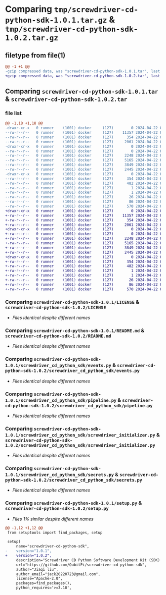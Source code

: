 # Comparing `tmp/screwdriver-cd-python-sdk-1.0.1.tar.gz` & `tmp/screwdriver-cd-python-sdk-1.0.2.tar.gz`

## filetype from file(1)

```diff
@@ -1 +1 @@
-gzip compressed data, was "screwdriver-cd-python-sdk-1.0.1.tar", last modified: Mon Apr 22 05:01:16 2024, max compression
+gzip compressed data, was "screwdriver-cd-python-sdk-1.0.2.tar", last modified: Mon Apr 22 05:04:15 2024, max compression
```

## Comparing `screwdriver-cd-python-sdk-1.0.1.tar` & `screwdriver-cd-python-sdk-1.0.2.tar`

### file list

```diff
@@ -1,18 +1,18 @@
-drwxr-xr-x   0 runner    (1001) docker     (127)        0 2024-04-22 05:01:16.761373 screwdriver-cd-python-sdk-1.0.1/
--rw-r--r--   0 runner    (1001) docker     (127)    11357 2024-04-22 05:01:10.000000 screwdriver-cd-python-sdk-1.0.1/LICENSE
--rw-r--r--   0 runner    (1001) docker     (127)      354 2024-04-22 05:01:16.761373 screwdriver-cd-python-sdk-1.0.1/PKG-INFO
--rw-r--r--   0 runner    (1001) docker     (127)     2061 2024-04-22 05:01:10.000000 screwdriver-cd-python-sdk-1.0.1/README.md
-drwxr-xr-x   0 runner    (1001) docker     (127)        0 2024-04-22 05:01:16.761373 screwdriver-cd-python-sdk-1.0.1/screwdriver_cd_python_sdk/
--rw-r--r--   0 runner    (1001) docker     (127)        0 2024-04-22 05:01:10.000000 screwdriver-cd-python-sdk-1.0.1/screwdriver_cd_python_sdk/__init__.py
--rw-r--r--   0 runner    (1001) docker     (127)     2248 2024-04-22 05:01:10.000000 screwdriver-cd-python-sdk-1.0.1/screwdriver_cd_python_sdk/events.py
--rw-r--r--   0 runner    (1001) docker     (127)     5165 2024-04-22 05:01:10.000000 screwdriver-cd-python-sdk-1.0.1/screwdriver_cd_python_sdk/pipeline.py
--rw-r--r--   0 runner    (1001) docker     (127)     3849 2024-04-22 05:01:10.000000 screwdriver-cd-python-sdk-1.0.1/screwdriver_cd_python_sdk/screwdriver_initializer.py
--rw-r--r--   0 runner    (1001) docker     (127)     2445 2024-04-22 05:01:10.000000 screwdriver-cd-python-sdk-1.0.1/screwdriver_cd_python_sdk/secrets.py
-drwxr-xr-x   0 runner    (1001) docker     (127)        0 2024-04-22 05:01:16.761373 screwdriver-cd-python-sdk-1.0.1/screwdriver_cd_python_sdk.egg-info/
--rw-r--r--   0 runner    (1001) docker     (127)      354 2024-04-22 05:01:16.000000 screwdriver-cd-python-sdk-1.0.1/screwdriver_cd_python_sdk.egg-info/PKG-INFO
--rw-r--r--   0 runner    (1001) docker     (127)      482 2024-04-22 05:01:16.000000 screwdriver-cd-python-sdk-1.0.1/screwdriver_cd_python_sdk.egg-info/SOURCES.txt
--rw-r--r--   0 runner    (1001) docker     (127)        1 2024-04-22 05:01:16.000000 screwdriver-cd-python-sdk-1.0.1/screwdriver_cd_python_sdk.egg-info/dependency_links.txt
--rw-r--r--   0 runner    (1001) docker     (127)        1 2024-04-22 05:01:16.000000 screwdriver-cd-python-sdk-1.0.1/screwdriver_cd_python_sdk.egg-info/not-zip-safe
--rw-r--r--   0 runner    (1001) docker     (127)       26 2024-04-22 05:01:16.000000 screwdriver-cd-python-sdk-1.0.1/screwdriver_cd_python_sdk.egg-info/top_level.txt
--rw-r--r--   0 runner    (1001) docker     (127)       86 2024-04-22 05:01:16.761373 screwdriver-cd-python-sdk-1.0.1/setup.cfg
--rw-r--r--   0 runner    (1001) docker     (127)      570 2024-04-22 05:01:11.000000 screwdriver-cd-python-sdk-1.0.1/setup.py
+drwxr-xr-x   0 runner    (1001) docker     (127)        0 2024-04-22 05:04:15.231892 screwdriver-cd-python-sdk-1.0.2/
+-rw-r--r--   0 runner    (1001) docker     (127)    11357 2024-04-22 05:04:09.000000 screwdriver-cd-python-sdk-1.0.2/LICENSE
+-rw-r--r--   0 runner    (1001) docker     (127)      354 2024-04-22 05:04:15.235892 screwdriver-cd-python-sdk-1.0.2/PKG-INFO
+-rw-r--r--   0 runner    (1001) docker     (127)     2061 2024-04-22 05:04:09.000000 screwdriver-cd-python-sdk-1.0.2/README.md
+drwxr-xr-x   0 runner    (1001) docker     (127)        0 2024-04-22 05:04:15.231892 screwdriver-cd-python-sdk-1.0.2/screwdriver_cd_python_sdk/
+-rw-r--r--   0 runner    (1001) docker     (127)        0 2024-04-22 05:04:09.000000 screwdriver-cd-python-sdk-1.0.2/screwdriver_cd_python_sdk/__init__.py
+-rw-r--r--   0 runner    (1001) docker     (127)     2248 2024-04-22 05:04:09.000000 screwdriver-cd-python-sdk-1.0.2/screwdriver_cd_python_sdk/events.py
+-rw-r--r--   0 runner    (1001) docker     (127)     5165 2024-04-22 05:04:09.000000 screwdriver-cd-python-sdk-1.0.2/screwdriver_cd_python_sdk/pipeline.py
+-rw-r--r--   0 runner    (1001) docker     (127)     3849 2024-04-22 05:04:09.000000 screwdriver-cd-python-sdk-1.0.2/screwdriver_cd_python_sdk/screwdriver_initializer.py
+-rw-r--r--   0 runner    (1001) docker     (127)     2445 2024-04-22 05:04:09.000000 screwdriver-cd-python-sdk-1.0.2/screwdriver_cd_python_sdk/secrets.py
+drwxr-xr-x   0 runner    (1001) docker     (127)        0 2024-04-22 05:04:15.231892 screwdriver-cd-python-sdk-1.0.2/screwdriver_cd_python_sdk.egg-info/
+-rw-r--r--   0 runner    (1001) docker     (127)      354 2024-04-22 05:04:15.000000 screwdriver-cd-python-sdk-1.0.2/screwdriver_cd_python_sdk.egg-info/PKG-INFO
+-rw-r--r--   0 runner    (1001) docker     (127)      482 2024-04-22 05:04:15.000000 screwdriver-cd-python-sdk-1.0.2/screwdriver_cd_python_sdk.egg-info/SOURCES.txt
+-rw-r--r--   0 runner    (1001) docker     (127)        1 2024-04-22 05:04:15.000000 screwdriver-cd-python-sdk-1.0.2/screwdriver_cd_python_sdk.egg-info/dependency_links.txt
+-rw-r--r--   0 runner    (1001) docker     (127)        1 2024-04-22 05:04:15.000000 screwdriver-cd-python-sdk-1.0.2/screwdriver_cd_python_sdk.egg-info/not-zip-safe
+-rw-r--r--   0 runner    (1001) docker     (127)       26 2024-04-22 05:04:15.000000 screwdriver-cd-python-sdk-1.0.2/screwdriver_cd_python_sdk.egg-info/top_level.txt
+-rw-r--r--   0 runner    (1001) docker     (127)       86 2024-04-22 05:04:15.235892 screwdriver-cd-python-sdk-1.0.2/setup.cfg
+-rw-r--r--   0 runner    (1001) docker     (127)      570 2024-04-22 05:04:09.000000 screwdriver-cd-python-sdk-1.0.2/setup.py
```

### Comparing `screwdriver-cd-python-sdk-1.0.1/LICENSE` & `screwdriver-cd-python-sdk-1.0.2/LICENSE`

 * *Files identical despite different names*

### Comparing `screwdriver-cd-python-sdk-1.0.1/README.md` & `screwdriver-cd-python-sdk-1.0.2/README.md`

 * *Files identical despite different names*

### Comparing `screwdriver-cd-python-sdk-1.0.1/screwdriver_cd_python_sdk/events.py` & `screwdriver-cd-python-sdk-1.0.2/screwdriver_cd_python_sdk/events.py`

 * *Files identical despite different names*

### Comparing `screwdriver-cd-python-sdk-1.0.1/screwdriver_cd_python_sdk/pipeline.py` & `screwdriver-cd-python-sdk-1.0.2/screwdriver_cd_python_sdk/pipeline.py`

 * *Files identical despite different names*

### Comparing `screwdriver-cd-python-sdk-1.0.1/screwdriver_cd_python_sdk/screwdriver_initializer.py` & `screwdriver-cd-python-sdk-1.0.2/screwdriver_cd_python_sdk/screwdriver_initializer.py`

 * *Files identical despite different names*

### Comparing `screwdriver-cd-python-sdk-1.0.1/screwdriver_cd_python_sdk/secrets.py` & `screwdriver-cd-python-sdk-1.0.2/screwdriver_cd_python_sdk/secrets.py`

 * *Files identical despite different names*

### Comparing `screwdriver-cd-python-sdk-1.0.1/setup.py` & `screwdriver-cd-python-sdk-1.0.2/setup.py`

 * *Files 1% similar despite different names*

```diff
@@ -1,12 +1,12 @@
 from setuptools import find_packages, setup
 
 setup(
     name="screwdriver-cd-python-sdk",
-    version="1.0.1",
+    version="1.0.2",
     description="Screwdriver CD Python Software Development Kit (SDK) for managing resources in Screwdriver",
     url="https://github.com/QubitPi/screwdriver-cd-python-sdk",
     author="Jiaqi liu",
     author_email="jack20220723@gmail.com",
     license="Apache-2.0",
     packages=find_packages(),
     python_requires='>=3.10',
```


